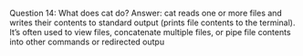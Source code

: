 Question 14: What does cat do?
Answer: cat reads one or more files and writes their contents to standard output (prints file contents to the terminal). It’s often used to view files, concatenate multiple files, or pipe file contents into other commands or redirected outpu